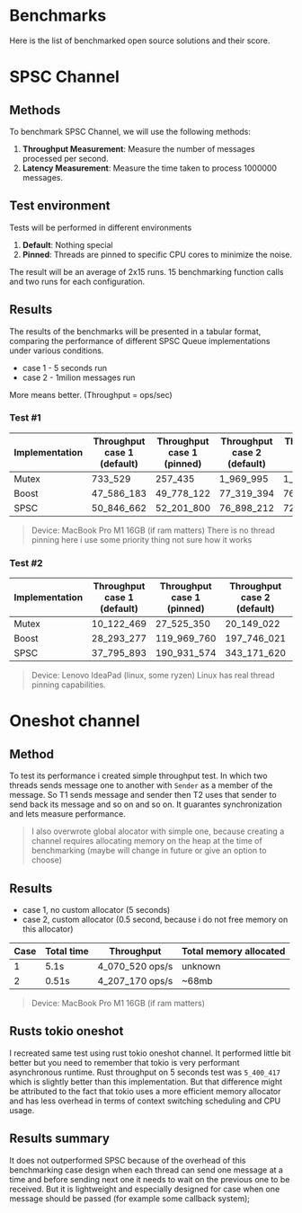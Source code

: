 # Benchmarks

Here is the list of benchmarked open source solutions and their score.

# SPSC Channel
    
## Methods
To benchmark SPSC Channel, we will use the following methods:

1. **Throughput Measurement**: Measure the number of messages processed per second.
2. **Latency Measurement**: Measure the time taken to process 1000000 messages.

## Test environment
Tests will be performed in different environments

1. **Default**: Nothing special
2. **Pinned**: Threads are pinned to specific CPU cores to minimize the noise.

The result will be an average of 2x15 runs. 15 benchmarking function calls and two runs for each configuration.

## Results
The results of the benchmarks will be presented in a tabular format, comparing the performance of different SPSC Queue implementations under various conditions.

- case 1 - 5 seconds run
- case 2 - 1milion messages run

More means better. (Throughput = ops/sec)

### Test #1
| Implementation | Throughput case 1 (default) | Throughput case 1 (pinned) | Throughput case 2 (default) | Throughput case 2 (pinned) |
|----------------|-----------------------|--------------|--------------|--------------|
| Mutex          |            733_529      |    257_435     |    1_969_995   |    1_901_464   |
| Boost          |          47_586_183     |  49_778_122    |   77_319_394   |   76_695_858   |
| SPSC           |          50_846_662     |  52_201_800    |   76_898_212   |   72_571_863   |

> Device: MacBook Pro M1 16GB (if ram matters) 
> There is no thread pinning here i use some priority thing not sure how it works

### Test #2
| Implementation | Throughput case 1 (default) | Throughput case 1 (pinned) | Throughput case 2 (default) | Throughput case 2 (pinned) |
|----------------|-----------------------|--------------|--------------|--------------|
| Mutex          |         10_122_469    |   27_525_350 |   20_149_022 |   31_704_680 |
| Boost          |         28_293_277    |  119_969_760 |  197_746_021 |  207_497_723 |
| SPSC           |         37_795_893    |  190_931_574 |  343_171_620 |  744_827_583 |

> Device: Lenovo IdeaPad (linux, some ryzen)
> Linux has real thread pinning capabilities.

# Oneshot channel

## Method
To test its performance i created simple throughput test. In which two threads sends message one to another with `Sender` as a member of the message. So T1 sends message and sender then T2 uses that sender to send back its message and so on and so on. It guarantes synchronization and lets measure performance.

> I also overwrote global alocator with simple one, because creating a channel requires allocating memory on the heap at the time of benchmarking (maybe will change in future or give an option to choose)

## Results
- case 1, no custom allocator (5 seconds)
- case 2, custom allocator (0.5 second, because i do not free memory on this allocator)

| Case | Total time | Throughput  | Total memory allocated |
|------|------------|-----------------|------------------------|
| 1    | 5.1s       | 4_070_520 ops/s | unknown                |
| 2    | 0.51s      | 4_207_170 ops/s | ~68mb                  |

> Device: MacBook Pro M1 16GB (if ram matters) 

## Rusts tokio oneshot 
I recreated same test using rust tokio oneshot channel. It performed little bit better but you need to remember that tokio is very performant asynchronous runtime. Rust throughput on 5 seconds test was `5_400_417` which is slightly better than this implementation.
But that difference might be attributed to the fact that tokio uses a more efficient memory allocator and has less overhead in terms of context switching scheduling and CPU usage.


## Results summary
It does not outperformed SPSC because of the overhead of this benchmarking case design when each thread can send one message at a time and before sending next one it needs to wait on the previous one to be received. But it is lightweight and especially designed for case when one message should be passed (for example some callback system);